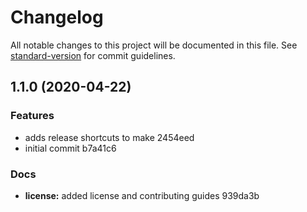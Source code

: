 # Changelog

All notable changes to this project will be documented in this file. See [standard-version](https://github.com/conventional-changelog/standard-version) for commit guidelines.

## 1.1.0 (2020-04-22)


### Features

* adds release shortcuts to make 2454eed
* initial commit b7a41c6


### Docs

* **license:** added license and contributing guides 939da3b

